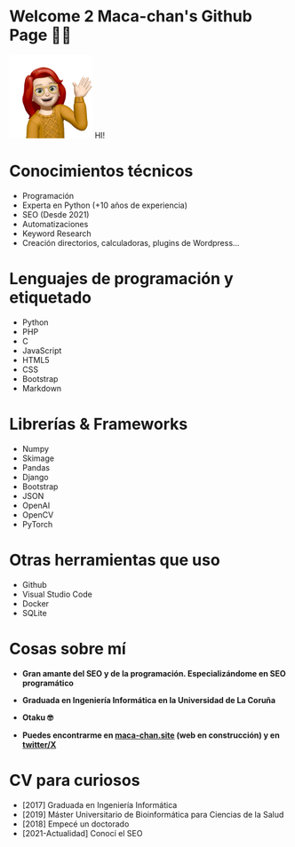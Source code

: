 # Welcome 2 Maca-chan's Github Page 👋🏻
<img src="https://github.com/maca-chan/maca-chan/blob/main/src/Memoji%20Maca-chan%2020.png" height="150"/> HI!

# Conocimientos técnicos
- Programación
- Experta en Python (+10 años de experiencia)
- SEO (Desde 2021)
- Automatizaciones
- Keyword Research
- Creación directorios, calculadoras, plugins de Wordpress...
  
# Lenguajes de programación y etiquetado
- Python
- PHP
- C
- JavaScript
- HTML5
- CSS
- Bootstrap
- Markdown

# Librerías & Frameworks
- Numpy
- Skimage
- Pandas
- Django
- Bootstrap
- JSON
- OpenAI
- OpenCV
- PyTorch

# Otras herramientas que uso
- Github
- Visual Studio Code
- Docker
- SQLite

# Cosas sobre mí

- **Gran amante del SEO y de la programación. Especializándome en SEO programático**
- **Graduada en Ingeniería Informática en la Universidad de La Coruña**
- **Otaku 🤓**

- **Puedes encontrarme en [maca-chan.site](https://maca-chan.site) (web en construcción) y en [twitter/X](https://twitter.com/Ramnacea)**
  
# CV para curiosos 
- [2017] Graduada en Ingeniería Informática
- [2019] Máster Universitario de Bioinformática para Ciencias de la Salud
- [2018] Empecé un doctorado
- [2021-Actualidad] Conocí el SEO

